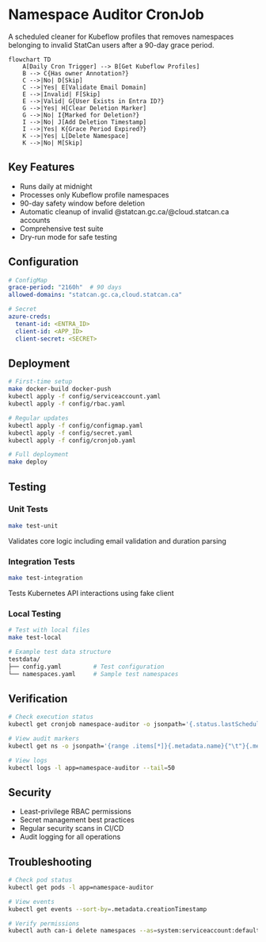 # Namespace Auditor CronJob

A scheduled cleaner for Kubeflow profiles that removes namespaces belonging to invalid StatCan users after a 90-day grace period.

```mermaid
flowchart TD
    A[Daily Cron Trigger] --> B[Get Kubeflow Profiles]
    B --> C{Has owner Annotation?}
    C -->|No| D[Skip]
    C -->|Yes| E[Validate Email Domain]
    E -->|Invalid| F[Skip]
    E -->|Valid| G{User Exists in Entra ID?}
    G -->|Yes| H[Clear Deletion Marker]
    G -->|No| I{Marked for Deletion?}
    I -->|No| J[Add Deletion Timestamp]
    I -->|Yes| K{Grace Period Expired?}
    K -->|Yes| L[Delete Namespace]
    K -->|No| M[Skip]
```

## Key Features
- Runs daily at midnight
- Processes only Kubeflow profile namespaces
- 90-day safety window before deletion
- Automatic cleanup of invalid @statcan.gc.ca/@cloud.statcan.ca accounts
- Comprehensive test suite
- Dry-run mode for safe testing

## Configuration
```yaml
# ConfigMap
grace-period: "2160h"  # 90 days
allowed-domains: "statcan.gc.ca,cloud.statcan.ca"

# Secret
azure-creds:
  tenant-id: <ENTRA_ID>
  client-id: <APP_ID>
  client-secret: <SECRET>
```

## Deployment
```bash
# First-time setup
make docker-build docker-push
kubectl apply -f config/serviceaccount.yaml
kubectl apply -f config/rbac.yaml

# Regular updates
kubectl apply -f config/configmap.yaml
kubectl apply -f config/secret.yaml
kubectl apply -f config/cronjob.yaml

# Full deployment
make deploy
```

## Testing
### Unit Tests
```bash
make test-unit
```
Validates core logic including email validation and duration parsing

### Integration Tests
```bash
make test-integration
```
Tests Kubernetes API interactions using fake client

### Local Testing
```bash
# Test with local files
make test-local

# Example test data structure
testdata/
├── config.yaml         # Test configuration
└── namespaces.yaml     # Sample test namespaces
```

## Verification
```bash
# Check execution status
kubectl get cronjob namespace-auditor -o jsonpath='{.status.lastScheduleTime}'

# View audit markers
kubectl get ns -o jsonpath='{range .items[*]}{.metadata.name}{"\t"}{.metadata.annotations}{"\n"}{end}'

# View logs
kubectl logs -l app=namespace-auditor --tail=50
```

## Security
- Least-privilege RBAC permissions
- Secret management best practices
- Regular security scans in CI/CD
- Audit logging for all operations

## Troubleshooting
```bash
# Check pod status
kubectl get pods -l app=namespace-auditor

# View events
kubectl get events --sort-by=.metadata.creationTimestamp

# Verify permissions
kubectl auth can-i delete namespaces --as=system:serviceaccount:default:namespace-auditor
```
